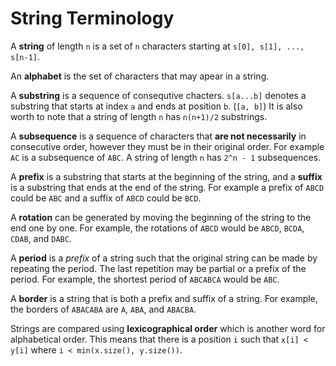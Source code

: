 # String Terminology
A **string** of length `n` is a set of `n` characters starting at `s[0], s[1], ..., s[n-1]`.

An **alphabet** is the set of characters that may apear in a string.

A **substring** is a sequence of consequtive chacters. `s[a...b]` denotes a substring that starts at index `a` and ends at position `b`. (`[a, b]`) It is also worth to note that a string of length `n` has `n(n+1)/2` substrings.

A **subsequence** is a sequence of characters that **are not necessarily** in consecutive order, however they must be in their original order. For example `AC` is a subsequence of `ABC`. A string of length `n` has `2^n - 1` subsequences.

A **prefix** is a substring that starts at the beginning of the string, and a **suffix** is a substring that ends at the end of the string. For example a prefix of `ABCD` could be `ABC` and a suffix of `ABCD` could be `BCD`.

A **rotation** can be generated by moving the beginning of the string to the end one by one. For example, the rotations of `ABCD` would be `ABCD`, `BCDA`, `CDAB`, and `DABC`.

A **period** is a *prefix* of a string such that the original string can be made by repeating the period. The last repetition may be partial or a prefix of the period. For example, the shortest period of `ABCABCA` would be `ABC`.

A **border** is a string that is both a prefix and suffix of a string. For example, the borders of `ABACABA` are `A`, `ABA`, and `ABACBA`.

Strings are compared using **lexicographical order** which is another word for alphabetical order. This means that there is a position `i` such that `x[i] < y[i]` where `i < min(x.size(), y.size())`.